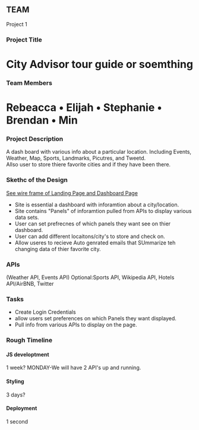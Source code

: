 ## TEAM 
Project 1

### Project Title
# City Advisor tour guide or soemthing

### Team Members
# Rebeacca • Elijah • Stephanie • Brendan • Min

### Project Description
A dash board with various info about a particular location. Including Events, Weather, Map, Sports, Landmarks, Picutres, and Tweetd.  
Allso user to store thiere favorite cities and if they have been there. 

### Skethc of the Design
[See wire frame of Landing Page and Dashboard Page](https://drive.google.com/file/d/1-oBXfiJ9c2-8TDEMnMD0eGRKxSTQpHhM/view?usp=sharing)
* Site is essential a dashboard with inforamtion about a city/location.
* Site contains "Panels" of inforamtion pulled from APIs to display various data sets. 
* User can set prefrecnes of which panels they want see on thier dashboard. 
* User can add different locaitons/city's to store and check on. 
* Allow useres to recieve Auto genrated emails that SUmmarize teh changing data of thier favorite city. 

### APIs
(Weather API, Events API)  Optional:Sports API, Wikipedia API, Hotels API/AirBNB, Twitter

### Tasks
* Create Login Credentials
* allow users set preferences on which Panels they want displayed. 
* Pull info from various APIs to display on the page. 

### Rough Timeline

#### JS developtment
1 week?
MONDAY-We will have 2 API's up and running.


#### Styling
3 days?

#### Deployment
1 second
